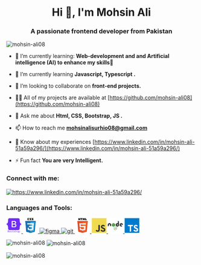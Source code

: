 
<h1 align="center">Hi 👋, I'm Mohsin Ali</h1>
<h3 align="center">A passionate frontend developer from Pakistan</h3>
<p align="left"> <img src="https://komarev.com/ghpvc/?username=mohsin-ali08&label=Profile%20views&color=0e75b6&style=flat" alt="mohsin-ali08" /> </p>



</a> </p>

- 🔭 I’m currently learning: **Web-development and and Artificial intelligence (AI) to enhance my skills🎃**

- 🌱 I’m currently learning **Javascript, Typescript .**

- 👯 I’m looking to collaborate on **front-end projects.**

- 👨‍💻 All of my projects are available at [https://github.com/mohsin-ali08](https://github.com/mohsin-ali08)

- 💬 Ask me about **Html, CSS, Bootstrap, JS .**

- 📫 How to reach me **mohsinalisurhio08@gmail.com**

- 📄 Know about my experiences [https://www.linkedin.com/in/mohsin-ali-51a59a296/](https://www.linkedin.com/in/mohsin-ali-51a59a296/)

- ⚡ Fun fact **You are very Intelligent.**

<h3 align="left">Connect with me:</h3>
<p align="left">
<a href="https://linkedin.com/in/https://www.linkedin.com/in/mohsin-ali-51a59a296/" target="blank"><img align="center" src="https://raw.githubusercontent.com/rahuldkjain/github-profile-readme-generator/master/src/images/icons/Social/linked-in-alt.svg" alt="https://www.linkedin.com/in/mohsin-ali-51a59a296/" height="30" width="40" /></a>
</p>

<h3 align="left">Languages and Tools:</h3>
<p align="left"> <a href="https://getbootstrap.com" target="_blank" rel="noreferrer"> <img src="https://raw.githubusercontent.com/devicons/devicon/master/icons/bootstrap/bootstrap-plain-wordmark.svg" alt="bootstrap" width="40" height="40"/> </a> <a href="https://www.w3schools.com/css/" target="_blank" rel="noreferrer"> <img src="https://raw.githubusercontent.com/devicons/devicon/master/icons/css3/css3-original-wordmark.svg" alt="css3" width="40" height="40"/> </a> <a href="https://www.figma.com/" target="_blank" rel="noreferrer"> <img src="https://www.vectorlogo.zone/logos/figma/figma-icon.svg" alt="figma" width="40" height="40"/> </a> <a href="https://git-scm.com/" target="_blank" rel="noreferrer"> <img src="https://www.vectorlogo.zone/logos/git-scm/git-scm-icon.svg" alt="git" width="40" height="40"/> </a> <a href="https://www.w3.org/html/" target="_blank" rel="noreferrer"> <img src="https://raw.githubusercontent.com/devicons/devicon/master/icons/html5/html5-original-wordmark.svg" alt="html5" width="40" height="40"/> </a> <a href="https://developer.mozilla.org/en-US/docs/Web/JavaScript" target="_blank" rel="noreferrer"> <img src="https://raw.githubusercontent.com/devicons/devicon/master/icons/javascript/javascript-original.svg" alt="javascript" width="40" height="40"/> </a> <a href="https://nodejs.org" target="_blank" rel="noreferrer"> <img src="https://raw.githubusercontent.com/devicons/devicon/master/icons/nodejs/nodejs-original-wordmark.svg" alt="nodejs" width="40" height="40"/> </a> <a href="https://www.typescriptlang.org/" target="_blank" rel="noreferrer"> <img src="https://raw.githubusercontent.com/devicons/devicon/master/icons/typescript/typescript-original.svg" alt="typescript" width="40" height="40"/> </a> </p>

<p><img align="left" src="https://github-readme-stats.vercel.app/api/top-langs?username=mohsin-ali08&show_icons=true&locale=en&layout=compact" alt="mohsin-ali08" /></p>

<p>&nbsp;<img align="center" src="https://github-readme-stats.vercel.app/api?username=mohsin-ali08&show_icons=true&locale=en" alt="mohsin-ali08" /></p>

<p><img align="center" src="https://github-readme-streak-stats.herokuapp.com/?user=mohsin-ali08&" alt="mohsin-ali08" /></p>
